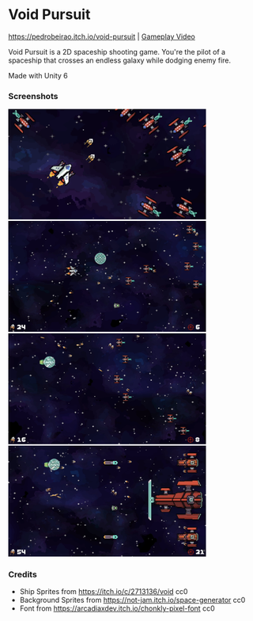# Void Pursuit

https://pedrobeirao.itch.io/void-pursuit | [Gameplay Video](https://www.youtube.com/watch?v=7hmjwBjB0ls)

Void Pursuit is a 2D spaceship shooting game. You're the pilot of a spaceship that crosses an endless galaxy while dodging enemy fire.

Made with Unity 6

### Screenshots

<div>
  <img src="./Screenshots/Cover.jpg" width="400"/>
  <img src="./Screenshots/gameplay1.jpg" width="400"/>
</div>

<div>
  <img src="./Screenshots/gameplay2.jpg" width="400"/>
  <img src="./Screenshots/gameplay3.jpg" width="400"/>
</div>

### Credits
- Ship Sprites from https://itch.io/c/2713136/void cc0
- Background Sprites from https://not-jam.itch.io/space-generator cc0
- Font from https://arcadiaxdev.itch.io/chonkly-pixel-font cc0
